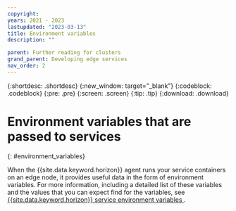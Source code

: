 ```yaml
---
copyright:
years: 2021 - 2023
lastupdated: "2023-03-13"
title: Environment variables
description: ""

parent: Further reading for clusters
grand_parent: Developing edge services
nav_order: 2
---
```


{:shortdesc: .shortdesc}
{:new_window: target="_blank"}
{:codeblock: .codeblock}
{:pre: .pre}
{:screen: .screen}
{:tip: .tip}
{:download: .download}

# Environment variables that are passed to services
{: #environment_variables}

When the {{site.data.keyword.horizon}} agent runs your service containers on an edge node, it provides useful data in the form of environment variables. For more information, including a detailed list of these variables and the values that you can expect find for the variables, see [{{site.data.keyword.horizon}} service environment variables ](/docs/anax/docs/managed_workloads/#service-environment-variables).
